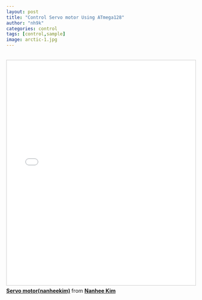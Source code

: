 ```yaml
---
layout: post
title: "Control Servo motor Using ATmega128"
author: "nh9k"
categories: control
tags: [control,sample]
image: arctic-1.jpg
---
```

<br>
<iframe src="//www.slideshare.net/slideshow/embed_code/key/bzBGYcmflWPqZn" width="1000" height="600" frameborder="0" marginwidth="0" marginheight="0" scrolling="no" style="border:1px solid #CCC; border-width:1px; margin-bottom:5px; max-width: 100%;" allowfullscreen> </iframe>   
<div style="margin-bottom:5px"> <strong> <a href="//www.slideshare.net/ssuserf5270f/servo-motornanheekim" title="Servo motor(nanheekim)" target="_blank">Servo motor(nanheekim)</a> </strong> from <strong><a href="https://www.slideshare.net/ssuserf5270f" target="_blank">Nanhee Kim</a></strong> </div>
<br>
<br>
<br>
<br>
<br>
<br>